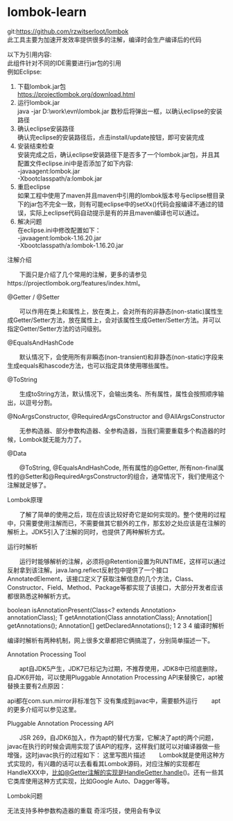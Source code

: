 # lombok-learn<br>
git:https://github.com/rzwitserloot/lombok<br>
此工具主要为加速开发效率提供很多的注解，编译时会生产编译后的代码<br>

以下为引用内容:<br>
此组件针对不同的IDE需要进行jar包的引用<br>
例如Eclipse:<br>
1. 下载lombok.jar包<br>
https://projectlombok.org/download.html<br>
2. 运行lombok.jar<br>
java -jar D:\work\evn\lombok.jar 数秒后将弹出一框，以确认eclipse的安装路径<br>
3. 确认eclipse安装路径<br>
确认完eclipse的安装路径后，点击install/update按钮，即可安装完成<br>
4. 安装结束检查<br>
安装完成之后，确认eclipse安装路径下是否多了一个lombok.jar包，并且其配置文件eclipse.ini中是否添加了如下内容:<br>
-javaagent:lombok.jar <br>
-Xbootclasspath/a:lombok.jar <br>
5. 重启eclipse<br>
如果工程中使用了maven并且maven中引用的lombok版本号与eclipse根目录下的jar包不完全一致，则有可能eclipse中的setXx()代码会报编译不通过的错误，实际上eclipse代码自动提示是有的并且maven编译也可以通过。<br>
6. 解决问题<br>
在eclipse.ini中修改配置如下：<br>
-javaagent:lombok-1.16.20.jar<br>
-Xbootclasspath/a:lombok-1.16.20.jar<br>

注解介绍

  下面只是介绍了几个常用的注解，更多的请参见https://projectlombok.org/features/index.html。

@Getter / @Setter

  可以作用在类上和属性上，放在类上，会对所有的非静态(non-static)属性生成Getter/Setter方法，放在属性上，会对该属性生成Getter/Setter方法。并可以指定Getter/Setter方法的访问级别。

@EqualsAndHashCode

  默认情况下，会使用所有非瞬态(non-transient)和非静态(non-static)字段来生成equals和hascode方法，也可以指定具体使用哪些属性。

@ToString

  生成toString方法，默认情况下，会输出类名、所有属性，属性会按照顺序输出，以逗号分割。

@NoArgsConstructor, @RequiredArgsConstructor and @AllArgsConstructor

  无参构造器、部分参数构造器、全参构造器，当我们需要重载多个构造器的时候，Lombok就无能为力了。

@Data

  @ToString, @EqualsAndHashCode, 所有属性的@Getter, 所有non-final属性的@Setter和@RequiredArgsConstructor的组合，通常情况下，我们使用这个注解就足够了。

Lombok原理

  了解了简单的使用之后，现在应该比较好奇它是如何实现的。整个使用的过程中，只需要使用注解而已，不需要做其它额外的工作，那玄妙之处应该是在注解的解析上。JDK5引入了注解的同时，也提供了两种解析方式。

运行时解析

  运行时能够解析的注解，必须将@Retention设置为RUNTIME，这样可以通过反射拿到该注解。java.lang.reflect反射包中提供了一个接口AnnotatedElement，该接口定义了获取注解信息的几个方法，Class、Constructor、Field、Method、Package等都实现了该接口，大部分开发者应该都很熟悉这种解析方式。

boolean isAnnotationPresent(Class<? extends Annotation> annotationClass);
<T extends Annotation> T getAnnotation(Class<T> annotationClass);
Annotation[] getAnnotations();
Annotation[] getDeclaredAnnotations();
1
2
3
4
编译时解析

编译时解析有两种机制，网上很多文章都把它俩搞混了，分别简单描述一下。

Annotation Processing Tool

  apt自JDK5产生，JDK7已标记为过期，不推荐使用，JDK8中已彻底删除，自JDK6开始，可以使用Pluggable Annotation Processing API来替换它，apt被替换主要有2点原因：

api都在com.sun.mirror非标准包下
没有集成到javac中，需要额外运行
  apt的更多介绍可以参见这里。

Pluggable Annotation Processing API

  JSR 269，自JDK6加入，作为apt的替代方案，它解决了apt的两个问题，javac在执行的时候会调用实现了该API的程序，这样我们就可以对编译器做一些增强，这时javac执行的过程如下： 
这里写图片描述 
  Lombok就是使用这种方式实现的，有兴趣的话可以去看看其Lombok源码，对应注解的实现都在HandleXXX中，比如@Getter注解的实现是HandleGetter.handle()。还有一些其它类库使用这种方式实现，比如Google Auto、Dagger等等。

Lombok问题

无法支持多种参数构造器的重载
奇淫巧技，使用会有争议
